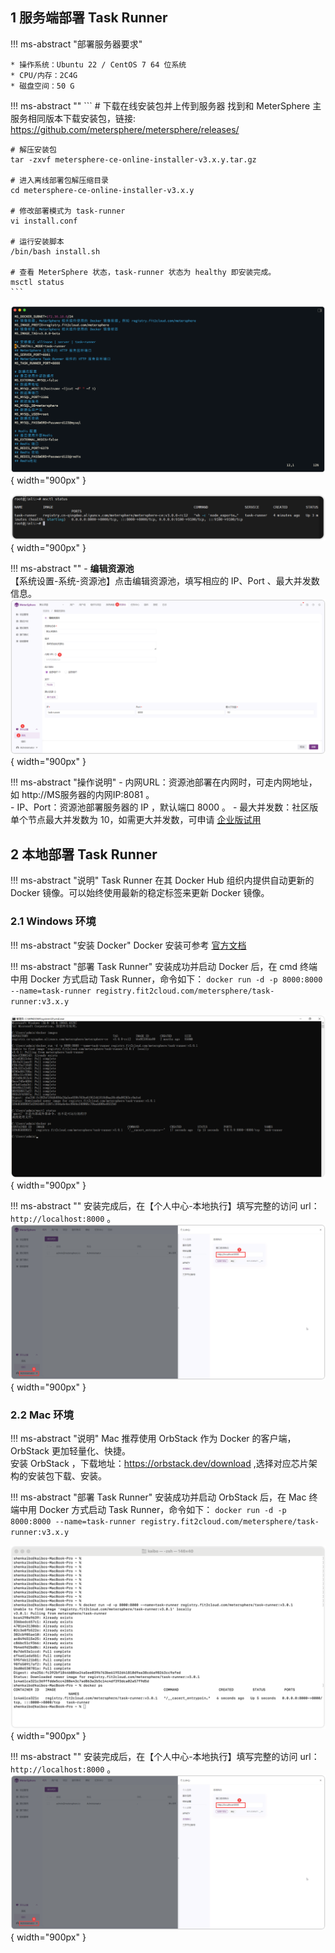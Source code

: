 
## 1 服务端部署 Task Runner

!!! ms-abstract "部署服务器要求"

    * 操作系统：Ubuntu 22 / CentOS 7 64 位系统
    * CPU/内存：2C4G
    * 磁盘空间：50 G

!!! ms-abstract ""
    ```
    # 下载在线安装包并上传到服务器
    找到和 MeterSphere 主服务相同版本下载安装包，链接:  https://github.com/metersphere/metersphere/releases/
    
    # 解压安装包
    tar -zxvf metersphere-ce-online-installer-v3.x.y.tar.gz

    # 进入离线部署包解压缩目录
    cd metersphere-ce-online-installer-v3.x.y

    # 修改部署模式为 task-runner
    vi install.conf
    
    # 运行安装脚本
    /bin/bash install.sh
    
    # 查看 MeterSphere 状态，task-runner 状态为 healthy 即安装完成。
    msctl status
    ```
![配置主机3](../img/installation/dis_pressure/修改模式.png){ width="900px" }

![配置主机3](../img/installation/dis_pressure/status.png){ width="900px" }

!!! ms-abstract ""
     - **编辑资源池** <br>
     【系统设置-系统-资源池】点击编辑资源池，填写相应的 IP、Port 、最大并发数信息。
![配置主机3](../img/installation/dis_pressure/资源池添加.png){ width="900px" }

!!! ms-abstract "操作说明"
    - 内网URL：资源池部署在内网时，可走内网地址，如 http://MS服务器的内网IP:8081 。</br>
    - IP、Port：资源池部署服务器的 IP ，默认端口 8000 。
    - 最大并发数：社区版单个节点最大并发数为 10，如需更大并发数，可申请 [企业版试用](https://jinshuju.net/f/CzzAOe)
  
## 2 本地部署 Task Runner

!!! ms-abstract "说明"
    Task Runner 在其 Docker Hub 组织内提供自动更新的 Docker 镜像。可以始终使用最新的稳定标签来更新 Docker 镜像。</br>
    

### 2.1 Windows 环境

!!! ms-abstract "安装 Docker"
    Docker 安装可参考 [官方文档](https://docs.docker.com/desktop/install/windows-install/)

!!! ms-abstract "部署 Task Runner"
    安装成功并启动 Docker 后，在 cmd 终端中用 Docker 方式启动 Task Runner，命令如下：
    ```
    docker run -d -p 8000:8000 --name=task-runner registry.fit2cloud.com/metersphere/task-runner:v3.x.y
    ```

![配置主机3](../img/installation/dis_pressure/win_install_1.png){ width="900px" }

!!! ms-abstract ""
    安装完成后，在【个人中心-本地执行】填写完整的访问 url：`http://localhost:8000` 。
![配置主机3](../img/installation/dis_pressure/本地.png){ width="900px" }

### 2.2 Mac 环境

!!! ms-abstract "说明"
    Mac 推荐使用 OrbStack 作为 Docker 的客户端，OrbStack 更加轻量化、快捷。</br>
    安装 OrbStack ，下载地址：https://orbstack.dev/download ,选择对应芯片架构的安装包下载、安装。

!!! ms-abstract "部署 Task Runner"
    安装成功并启动 OrbStack 后，在 Mac 终端中用 Docker 方式启动 Task Runner，命令如下：
    ```
    docker run -d -p 8000:8000 --name=task-runner registry.fit2cloud.com/metersphere/task-runner:v3.x.y
    ```

![配置主机3](../img/installation/dis_pressure/mac_install_1.png){ width="900px" }
    

!!! ms-abstract ""
    安装完成后，在【个人中心-本地执行】填写完整的访问 url：`http://localhost:8000` 。
![配置主机3](../img/installation/dis_pressure/本地.png){ width="900px" }
